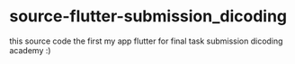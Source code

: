 # source-flutter-submission_dicoding
this source code the first my app flutter for final task submission dicoding academy :)
